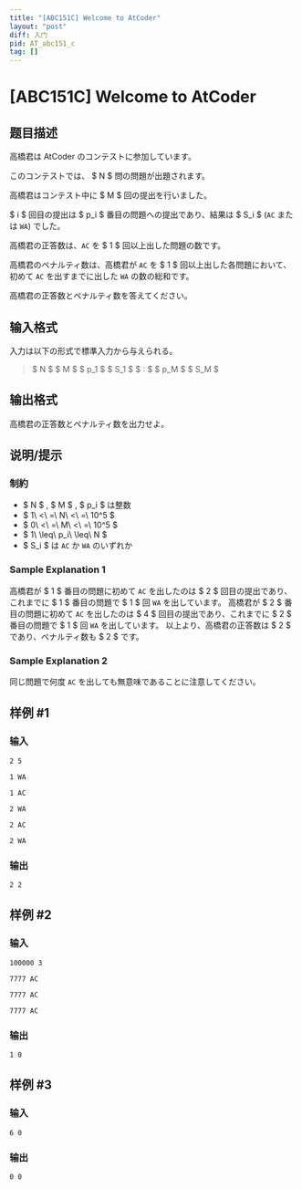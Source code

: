 ```yaml
---
title: "[ABC151C] Welcome to AtCoder"
layout: "post"
diff: 入门
pid: AT_abc151_c
tag: []
---
```


# [ABC151C] Welcome to AtCoder

## 题目描述

[problemUrl]: https://atcoder.jp/contests/abc151/tasks/abc151_c

高橋君は AtCoder のコンテストに参加しています。

このコンテストでは、 $ N $ 問の問題が出題されます。

高橋君はコンテスト中に $ M $ 回の提出を行いました。

$ i $ 回目の提出は $ p_i $ 番目の問題への提出であり、結果は $ S_i $ (`AC` または `WA`) でした。

高橋君の正答数は、`AC` を $ 1 $ 回以上出した問題の数です。

高橋君のペナルティ数は、高橋君が `AC` を $ 1 $ 回以上出した各問題において、初めて `AC` を出すまでに出した `WA` の数の総和です。

高橋君の正答数とペナルティ数を答えてください。

## 输入格式

入力は以下の形式で標準入力から与えられる。

> $ N $ $ M $ $ p_1 $ $ S_1 $ $ : $ $ p_M $ $ S_M $

## 输出格式

高橋君の正答数とペナルティ数を出力せよ。

## 说明/提示

### 制約

- $ N $ , $ M $ , $ p_i $ は整数
- $ 1\ <\ =\ N\ <\ =\ 10^5 $
- $ 0\ <\ =\ M\ <\ =\ 10^5 $
- $ 1\ \leq\ p_i\ \leq\ N $
- $ S_i $ は `AC` か `WA` のいずれか

### Sample Explanation 1

高橋君が $ 1 $ 番目の問題に初めて `AC` を出したのは $ 2 $ 回目の提出であり、これまでに $ 1 $ 番目の問題で $ 1 $ 回 `WA` を出しています。 高橋君が $ 2 $ 番目の問題に初めて `AC` を出したのは $ 4 $ 回目の提出であり、これまでに $ 2 $ 番目の問題で $ 1 $ 回 `WA` を出しています。 以上より、高橋君の正答数は $ 2 $ であり、ペナルティ数も $ 2 $ です。

### Sample Explanation 2

同じ問題で何度 `AC` を出しても無意味であることに注意してください。

## 样例 #1

### 输入

```
2 5
1 WA
1 AC
2 WA
2 AC
2 WA
```

### 输出

```
2 2
```

## 样例 #2

### 输入

```
100000 3
7777 AC
7777 AC
7777 AC
```

### 输出

```
1 0
```

## 样例 #3

### 输入

```
6 0
```

### 输出

```
0 0
```


